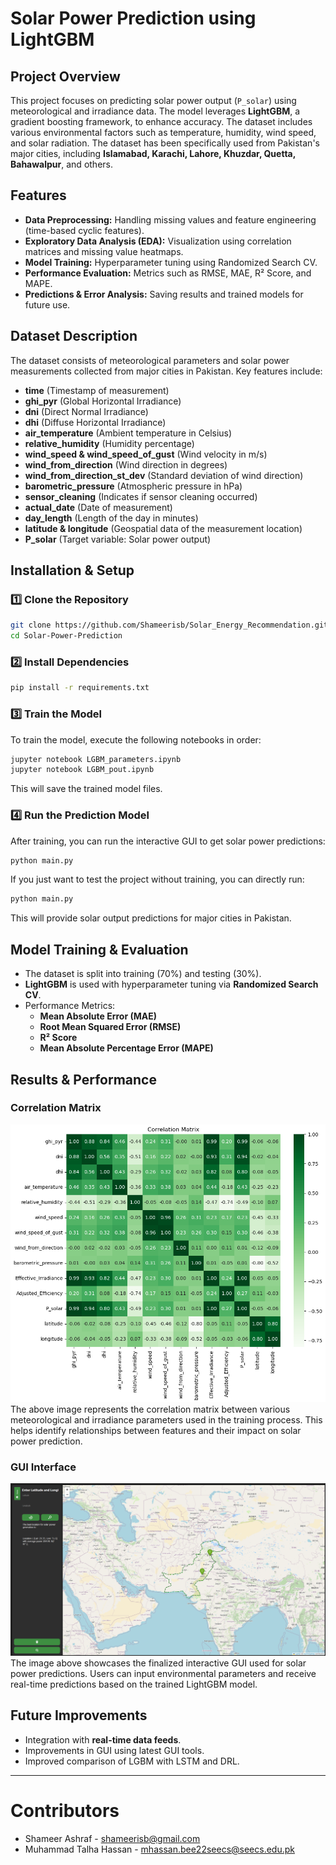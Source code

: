 # Solar Power Prediction using LightGBM

## Project Overview
This project focuses on predicting solar power output (`P_solar`) using meteorological and irradiance data. The model leverages **LightGBM**, a gradient boosting framework, to enhance accuracy. The dataset includes various environmental factors such as temperature, humidity, wind speed, and solar radiation. The dataset has been specifically used from Pakistan's major cities, including **Islamabad, Karachi, Lahore, Khuzdar, Quetta, Bahawalpur**, and others.

## Features
- **Data Preprocessing:** Handling missing values and feature engineering (time-based cyclic features).
- **Exploratory Data Analysis (EDA):** Visualization using correlation matrices and missing value heatmaps.
- **Model Training:** Hyperparameter tuning using Randomized Search CV.
- **Performance Evaluation:** Metrics such as RMSE, MAE, R² Score, and MAPE.
- **Predictions & Error Analysis:** Saving results and trained models for future use.

## Dataset Description
The dataset consists of meteorological parameters and solar power measurements collected from major cities in Pakistan. Key features include:
- **time** (Timestamp of measurement)
- **ghi_pyr** (Global Horizontal Irradiance)
- **dni** (Direct Normal Irradiance)
- **dhi** (Diffuse Horizontal Irradiance)
- **air_temperature** (Ambient temperature in Celsius)
- **relative_humidity** (Humidity percentage)
- **wind_speed & wind_speed_of_gust** (Wind velocity in m/s)
- **wind_from_direction** (Wind direction in degrees)
- **wind_from_direction_st_dev** (Standard deviation of wind direction)
- **barometric_pressure** (Atmospheric pressure in hPa)
- **sensor_cleaning** (Indicates if sensor cleaning occurred)
- **actual_date** (Date of measurement)
- **day_length** (Length of the day in minutes)
- **latitude & longitude** (Geospatial data of the measurement location)
- **P_solar** (Target variable: Solar power output)

## Installation & Setup
### 1️⃣ Clone the Repository
```sh
git clone https://github.com/Shameerisb/Solar_Energy_Recommendation.git
cd Solar-Power-Prediction
```

### 2️⃣ Install Dependencies
```sh
pip install -r requirements.txt
```

### 3️⃣ Train the Model
To train the model, execute the following notebooks in order:
```sh
jupyter notebook LGBM_parameters.ipynb
jupyter notebook LGBM_pout.ipynb
```
This will save the trained model files.

### 4️⃣ Run the Prediction Model
After training, you can run the interactive GUI to get solar power predictions:
```sh
python main.py
```
If you just want to test the project without training, you can directly run:
```sh
python main.py
```
This will provide solar output predictions for major cities in Pakistan.

## Model Training & Evaluation
- The dataset is split into training (70%) and testing (30%).
- **LightGBM** is used with hyperparameter tuning via **Randomized Search CV**.
- Performance Metrics:
  - **Mean Absolute Error (MAE)**
  - **Root Mean Squared Error (RMSE)**
  - **R² Score**
  - **Mean Absolute Percentage Error (MAPE)**

## Results & Performance
### Correlation Matrix

![Correlation_Matrix](Utilis/Corelation_Mat.png)
The above image represents the correlation matrix between various meteorological and irradiance parameters used in the training process. This helps identify relationships between features and their impact on solar power prediction.

### GUI Interface
![GUI Interface](Utilis/GUI.png)
The image above showcases the finalized interactive GUI used for solar power predictions. Users can input environmental parameters and receive real-time predictions based on the trained LightGBM model.

## Future Improvements
- Integration with **real-time data feeds**.
- Improvements in GUI using latest GUI tools.
- Improved comparison of LGBM with LSTM and DRL.

---
# Contributors

- Shameer Ashraf - shameerisb@gmail.com
- Muhammad Talha Hassan - mhassan.bee22seecs@seecs.edu.pk

